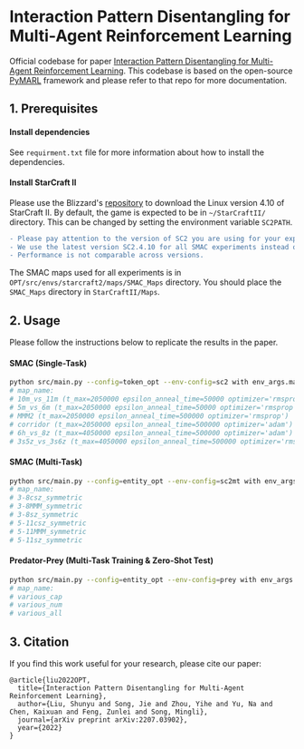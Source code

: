 # Interaction Pattern Disentangling for Multi-Agent Reinforcement Learning

Official codebase for paper [Interaction Pattern Disentangling for Multi-Agent Reinforcement Learning](https://arxiv.org/abs/2207.03902). This codebase is based on the open-source [PyMARL](https://github.com/oxwhirl/pymarl) framework and please refer to that repo for more documentation.



## 1. Prerequisites

#### Install dependencies

See `requirment.txt` file for more information about how to install the dependencies.

#### Install StarCraft II

Please use the Blizzard's [repository](https://github.com/Blizzard/s2client-proto#downloads) to download the Linux version 4.10 of StarCraft II. By default, the game is expected to be in `~/StarCraftII/` directory. This can be changed by setting the environment variable `SC2PATH`.

```diff
- Please pay attention to the version of SC2 you are using for your experiments. 
- We use the latest version SC2.4.10 for all SMAC experiments instead of SC2.4.6.2.69232.
- Performance is not comparable across versions.
```

The SMAC maps used for all experiments is in `OPT/src/envs/starcraft2/maps/SMAC_Maps` directory. You should place the `SMAC_Maps` directory in `StarCraftII/Maps`.



## 2. Usage

Please follow the instructions below to replicate the results in the paper.

#### SMAC (Single-Task)
```bash
python src/main.py --config=token_opt --env-config=sc2 with env_args.map_name=[map_name] t_max=[2050000 / 4050000] epsilon_anneal_time=[50000 / 500000] optimizer=['rmsprop' / 'adam']
# map_name:
# 10m_vs_11m (t_max=2050000 epsilon_anneal_time=50000 optimizer='rmsprop')
# 5m_vs_6m (t_max=2050000 epsilon_anneal_time=50000 optimizer='rmsprop')
# MMM2 (t_max=2050000 epsilon_anneal_time=500000 optimizer='rmsprop')
# corridor (t_max=2050000 epsilon_anneal_time=500000 optimizer='adam')
# 6h_vs_8z (t_max=4050000 epsilon_anneal_time=500000 optimizer='adam')
# 3s5z_vs_3s6z (t_max=4050000 epsilon_anneal_time=500000 optimizer='rmsprop')
```

#### SMAC (Multi-Task)

```bash
python src/main.py --config=entity_opt --env-config=sc2mt with env_args.map_name=[map_name] 
# map_name:
# 3-8csz_symmetric
# 3-8MMM_symmetric
# 3-8sz_symmetric
# 5-11csz_symmetric
# 5-11MMM_symmetric
# 5-11sz_symmetric
```

#### Predator-Prey (Multi-Task Training & Zero-Shot Test)

```bash
python src/main.py --config=entity_opt --env-config=prey with env_args.map_name=[map_name] 
# map_name:
# various_cap
# various_num
# various_all
```



## 3. Citation

If you find this work useful for your research, please cite our paper:

```
@article{liu2022OPT,
  title={Interaction Pattern Disentangling for Multi-Agent Reinforcement Learning},
  author={Liu, Shunyu and Song, Jie and Zhou, Yihe and Yu, Na and Chen, Kaixuan and Feng, Zunlei and Song, Mingli},
  journal={arXiv preprint arXiv:2207.03902},
  year={2022}
}
```
